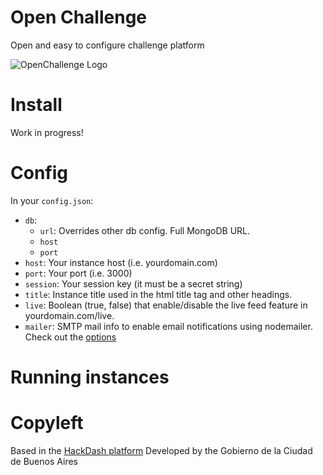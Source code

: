 Open Challenge
========

Open and easy to configure challenge platform

![OpenChallenge Logo](http://i.imgur.com/x.png)

Install
===========

Work in progress!

Config
======

In your `config.json`:

* `db`:
	+ `url`: Overrides other db config. Full MongoDB URL.
	+ `host`
	+ `port`
* `host`: Your instance host (i.e. yourdomain.com)
* `port`: Your port (i.e. 3000)
* `session`: Your session key (it must be a secret string)
* `title`: Instance title used in the html title tag and other headings.
* `live`: Boolean (true, false) that enable/disable the live feed feature in yourdomain.com/live.
* `mailer`: SMTP mail info to enable email notifications using nodemailer. Check out the [options](https://github.com/andris9/Nodemailer#setting-up-smtp)

Running instances
=================


Copyleft
========

Based in the [HackDash platform](http://hackdash.org)
Developed by the Gobierno de la Ciudad de Buenos Aires
